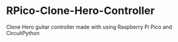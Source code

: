 # RPico-Clone-Hero-Controller
 Clone Hero guitar controller made with using Raspberry Pi Pico and CircuitPython
